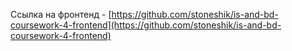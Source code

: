 Ссылка на фронтенд - [https://github.com/stoneshik/is-and-bd-coursework-4-frontend](https://github.com/stoneshik/is-and-bd-coursework-4-frontend)
